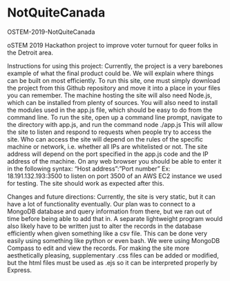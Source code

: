 # NotQuiteCanada
OSTEM-2019-NotQuiteCanada

oSTEM 2019 Hackathon project to improve voter turnout for queer folks in the Detroit area.

Instructions for using this project:
Currently, the project is a very barebones example of what the final product could be. We will explain where things can be built on most efficiently.
To run this site, one must simply download the project from this Github repository and move it into a place in your files you can remember. The machine hosting the site will also need Node.js, which can be installed from plenty of sources. You will also need to install the modules used in the app.js file, which should be easy to do from the command line. To run the site, open up a command line prompt, navigate to the directory with app.js, and run the command
node ./app.js
This will allow the site to listen and respond to requests when people try to access the site. Who can access the site will depend on the rules of the specific machine or network, i.e. whether all IPs are whitelisted or not. The site address will depend on the port specified in the app.js code and the IP address of the machine. On any web browser you should be able to enter it in the following syntax:
		“Host address”:”Port number”
Ex:
		18.191.132.193:3500 
to listen on port 3500 of an AWS EC2 instance we used for testing. The site should work as expected after this.

Changes and future directions:
Currently, the site is very static, but it can have a lot of functionality eventually. Our plan was to connect to a MongoDB database and query information from there, but we ran out of time before being able to add that in. A separate lightweight program would also likely have to be written just to alter the records in the database efficiently when given something like a csv file. This can be done very easily using something like python or even bash. We were using MongoDB Compass to edit and view the records. 
For making the site more aesthetically pleasing, supplementary .css files can be added or modified, but the html files must be used as .ejs so it can be interpreted properly by Express.
